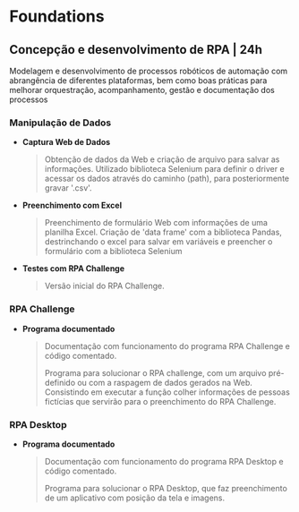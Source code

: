 # Foundations

## Concepção e desenvolvimento de RPA | 24h

Modelagem e desenvolvimento de processos robóticos de automação com abrangência de diferentes plataformas, bem como boas práticas para melhorar orquestração, acompanhamento, gestão e documentação dos processos

### Manipulação de Dados

 - **Captura Web de Dados**
   > Obtenção de dados da Web e criação de arquivo para salvar as informações. Utilizado biblioteca Selenium para definir o driver e acessar os dados através do caminho (path), para posteriormente gravar '.csv'.

 - **Preenchimento com Excel**
	 > Preenchimento de formulário Web com informações de uma planilha Excel. Criação de 'data frame' com a biblioteca Pandas, destrinchando o excel para salvar em variáveis e preencher o formulário com a biblioteca Selenium

 - **Testes com RPA Challenge**
   >  Versão inicial do RPA Challenge.

### RPA Challenge

 - **Programa documentado**
   >  Documentação com funcionamento do programa RPA Challenge e código comentado.
   >
   >  Programa para solucionar o RPA challenge, com um arquivo pré-definido ou com a raspagem de dados gerados na Web. Consistindo em executar a função colher informações de pessoas fictícias que servirão para o preenchimento do RPA Challenge.

   
### RPA Desktop

 - **Programa documentado**
   >  Documentação com funcionamento do programa RPA Desktop e código comentado.
   >
   > Programa para solucionar o RPA Desktop, que faz preenchimento de um aplicativo com posição da tela e imagens.
